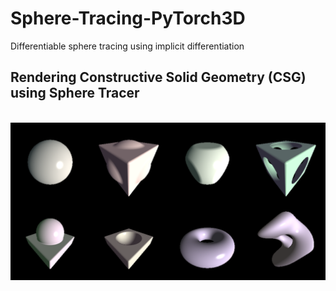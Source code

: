 # Sphere-Tracing-PyTorch3D
Differentiable sphere tracing using implicit differentiation

## Rendering Constructive Solid Geometry (CSG) using Sphere Tracer
<br>
<div align="center">
<img src="result.png" width="800">
</div>
<br>
